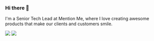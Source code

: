 ### Hi there 👋
I'm a Senior Tech Lead at Mention Me, where I love creating awesome products that make our clients and customers smile.

<a style="all: unset;" href="https://github.com/anuraghazra/github-readme-stats">
  <img align="top" src="https://github-readme-stats.vercel.app/api?username=matthew-gill&count_private=true&show_icons=true&include_all_commits=true" />
</a>

<a style="all: unset;" href="https://github.com/anuraghazra/github-readme-stats">
  <img align="top" src="https://github-readme-stats.vercel.app/api/top-langs/?username=matthew-gill&layout=compact" />
</a>
